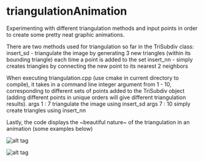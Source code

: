 # triangulationAnimation
Experimenting with different triangulation methods and input points in order to create some pretty neat graphic animations. 

There are two methods used for triangulation so far in the TriSubdiv class:
insert_sd - triangulate the image by generating 3 new triangles (within its bounding triangle) each time a point is added to the set 
insert_nn - simply creates triangles by connecting the new point to its nearest 2 neighbors 

When executing triangulation.cpp (use cmake in current directory to compile), it takes in a command line integer argument from 1 - 10, corresponding to different sets of points 
added to the TriSubdiv object (adding different points in unique orders will give different triangulation results).
 args 1 : 7 triangulate the image using insert_sd
 args 7 : 10 simply create triangles using insert_nn
 
 
Lastly, the code displays the ~beautiful nature~ of the triangulation in an animation (some examples below)


![alt tag](https://cloud.githubusercontent.com/assets/17795014/18795786/0f51fe7a-817b-11e6-915f-8ce112c21458.gif)


![alt tag](https://cloud.githubusercontent.com/assets/17795014/18795781/0a5665aa-817b-11e6-8a14-d0c1a047c634.gif)
